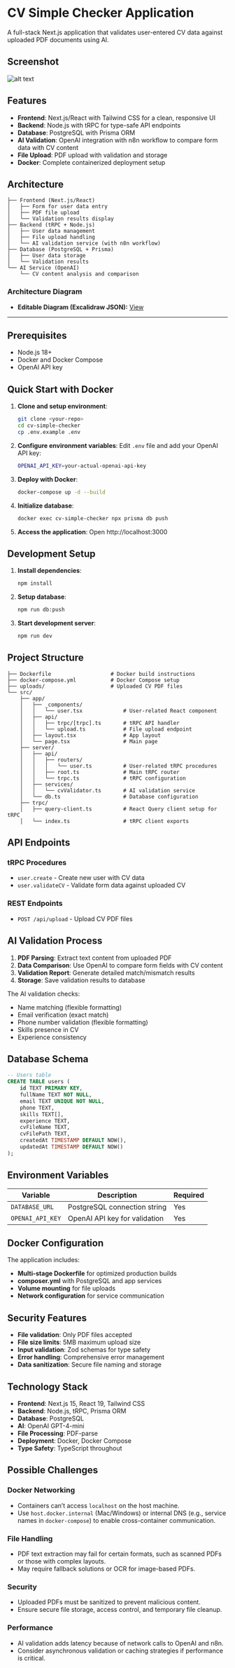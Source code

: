 # CV Simple Checker Application

A full-stack Next.js application that validates user-entered CV data against uploaded PDF documents using AI.

## Screenshot

![alt text](image.png)

## Features

- **Frontend**: Next.js/React with Tailwind CSS for a clean, responsive UI
- **Backend**: Node.js with tRPC for type-safe API endpoints
- **Database**: PostgreSQL with Prisma ORM
- **AI Validation**: OpenAI integration with n8n workflow to compare form data with CV content
- **File Upload**: PDF upload with validation and storage
- **Docker**: Complete containerized deployment setup

## Architecture

```
├── Frontend (Next.js/React)
│   ├── Form for user data entry
│   ├── PDF file upload
│   └── Validation results display
├── Backend (tRPC + Node.js)
│   ├── User data management
│   ├── File upload handling
│   └── AI validation service (with n8n workflow)
├── Database (PostgreSQL + Prisma)
│   ├── User data storage
│   └── Validation results
└── AI Service (OpenAI)
    └── CV content analysis and comparison
```

### Architecture Diagram

- **Editable Diagram (Excalidraw JSON):** [View](https://excalidraw.com/#json=vWzJ9-3jGuuoVJ_aM7X7p,17L0hpIsjb5dNDZzR-ZOhA)

---

## Prerequisites

- Node.js 18+
- Docker and Docker Compose
- OpenAI API key

## Quick Start with Docker

1. **Clone and setup environment**:

   ```bash
   git clone <your-repo>
   cd cv-simple-checker
   cp .env.example .env
   ```

2. **Configure environment variables**:
   Edit `.env` file and add your OpenAI API key:

   ```bash
   OPENAI_API_KEY=your-actual-openai-api-key
   ```

3. **Deploy with Docker**:

   ```bash
   docker-compose up -d --build
   ```

4. **Initialize database**:

   ```bash
   docker exec cv-simple-checker npx prisma db push
   ```

5. **Access the application**:
   Open http://localhost:3000

## Development Setup

1. **Install dependencies**:

   ```bash
   npm install
   ```

2. **Setup database**:

   ```bash
   npm run db:push
   ```

3. **Start development server**:
   ```bash
   npm run dev
   ```

## Project Structure

```
├── Dockerfile                   # Docker build instructions
├── docker-compose.yml           # Docker Compose setup
├── uploads/                     # Uploaded CV PDF files
└── src/
    ├── app/
    │   ├── _components/
    │   │   └── user.tsx             # User-related React component
    │   ├── api/
    │   │   ├── trpc/[trpc].ts       # tRPC API handler
    │   │   └── upload.ts            # File upload endpoint
    │   ├── layout.tsx               # App layout
    │   └── page.tsx                 # Main page
    ├── server/
    │   ├── api/
    │   │   ├── routers/
    │   │   │   └── user.ts          # User-related tRPC procedures
    │   │   ├── root.ts              # Main tRPC router
    │   │   └── trpc.ts              # tRPC configuration
    │   ├── services/
    │   │   └── cvValidator.ts       # AI validation service
    │   └── db.ts                    # Database configuration
    ├── trpc/
    │   ├── query-client.ts          # React Query client setup for tRPC
    │   └── index.ts                 # tRPC client exports
```

## API Endpoints

### tRPC Procedures

- `user.create` - Create new user with CV data
- `user.validateCV` - Validate form data against uploaded CV

### REST Endpoints

- `POST /api/upload` - Upload CV PDF files

## AI Validation Process

1. **PDF Parsing**: Extract text content from uploaded PDF
2. **Data Comparison**: Use OpenAI to compare form fields with CV content
3. **Validation Report**: Generate detailed match/mismatch results
4. **Storage**: Save validation results to database

The AI validation checks:

- Name matching (flexible formatting)
- Email verification (exact match)
- Phone number validation (flexible formatting)
- Skills presence in CV
- Experience consistency

## Database Schema

```sql
-- Users table
CREATE TABLE users (
    id TEXT PRIMARY KEY,
    fullName TEXT NOT NULL,
    email TEXT UNIQUE NOT NULL,
    phone TEXT,
    skills TEXT[],
    experience TEXT,
    cvFileName TEXT,
    cvFilePath TEXT,
    createdAt TIMESTAMP DEFAULT NOW(),
    updatedAt TIMESTAMP DEFAULT NOW()
);

```

## Environment Variables

| Variable         | Description                   | Required |
| ---------------- | ----------------------------- | -------- |
| `DATABASE_URL`   | PostgreSQL connection string  | Yes      |
| `OPENAI_API_KEY` | OpenAI API key for validation | Yes      |

## Docker Configuration

The application includes:

- **Multi-stage Dockerfile** for optimized production builds
- **composer.yml** with PostgreSQL and app services
- **Volume mounting** for file uploads
- **Network configuration** for service communication

## Security Features

- **File validation**: Only PDF files accepted
- **File size limits**: 5MB maximum upload size
- **Input validation**: Zod schemas for type safety
- **Error handling**: Comprehensive error management
- **Data sanitization**: Secure file naming and storage

## Technology Stack

- **Frontend**: Next.js 15, React 19, Tailwind CSS
- **Backend**: Node.js, tRPC, Prisma ORM
- **Database**: PostgreSQL
- **AI**: OpenAI GPT-4-mini
- **File Processing**: PDF-parse
- **Deployment**: Docker, Docker Compose
- **Type Safety**: TypeScript throughout

## Possible Challenges

### Docker Networking

- Containers can’t access `localhost` on the host machine.
- Use `host.docker.internal` (Mac/Windows) or internal DNS (e.g., service names in `docker-compose`) to enable cross-container communication.

### File Handling

- PDF text extraction may fail for certain formats, such as scanned PDFs or those with complex layouts.
- May require fallback solutions or OCR for image-based PDFs.

### Security

- Uploaded PDFs must be sanitized to prevent malicious content.
- Ensure secure file storage, access control, and temporary file cleanup.

### Performance

- AI validation adds latency because of network calls to OpenAI and n8n.
- Consider asynchronous validation or caching strategies if performance is critical.
